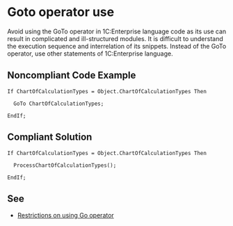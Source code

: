 # Goto operator use

Avoid using the GoTo operator in 1C:Enterprise language code as its use can result 
in complicated and ill-structured modules. It is difficult to understand the execution 
sequence and interrelation of its snippets. Instead of the GoTo operator, use other statements 
of 1C:Enterprise language. 

## Noncompliant Code Example

```bsl
If ChartOfCalculationTypes = Object.ChartOfCalculationTypes Then

  GoTo ChartOfCalculationTypes;

EndIf;
```

## Compliant Solution

```bsl
If ChartOfCalculationTypes = Object.ChartOfCalculationTypes Then

  ProcessChartOfCalculationTypes();

EndIf;
```

## See

- [Restrictions on using Go operator](https://kb.1ci.com/1C_Enterprise_Platform/Guides/Developer_Guides/1C_Enterprise_Development_Standards/Code_conventions/Using_1C_Enterprise_language_structures/Restrictions_on_using_Go_operator/?language=en)